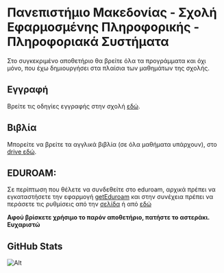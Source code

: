 # Πανεπιστήμιο Μακεδονίας - Σχολή Εφαρμοσμένης Πληροφορικής - Πληροφοριακά Συστήματα

Στο συγκεκριμένο αποθετήριο θα βρείτε όλα τα προγράμματα και όχι μόνο, που έχω δημιουργήσει στα πλαίσια των μαθημάτων της σχολής.  

## Εγγραφή

Βρείτε τις οδηγίες εγγραφής στην σχολή [εδώ](https://github.com/iosifidis/UoM-Applied-Informatics/blob/main/eggrafi-stin-efarmosmeni-pliforiki.md).  

## Βιβλία

Μπορείτε να βρείτε τα αγγλικά βιβλία (σε όλα μαθήματα υπάρχουν), στο [drive εδώ](http://tiny.cc/pamak).

## EDUROAM:

Σε περίπτωση που θέλετε να συνδεθείτε στο eduroam, αρχικά πρέπει να εγκαταστήσετε την εφαρμογή [getEduroam](https://play.google.com/store/apps/details?id=app.eduroam.geteduroam) και στην συνέχεια πρέπει να περάσετε τις ρυθμίσεις από την [σελίδα](https://cat.eduroam.org/?idp=5777) ή από [εδώ](./eduroam/eduroam-android_recent-UoM.eap-config)

**Αφού βρίσκετε χρήσιμο το παρόν αποθετήριο, πατήστε το αστεράκι. Ευχαριστώ**


## GitHub Stats

![Alt](https://repobeats.axiom.co/api/embed/cd0e5a264fcd583686230b82eeede762fb23b52a.svg "Repobeats analytics image")
